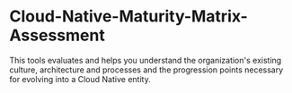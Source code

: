 # Cloud-Native-Maturity-Matrix-Assessment

This tools evaluates and helps you understand the organization's existing culture, architecture and processes and the progression points necessary for evolving into a Cloud Native entity.


